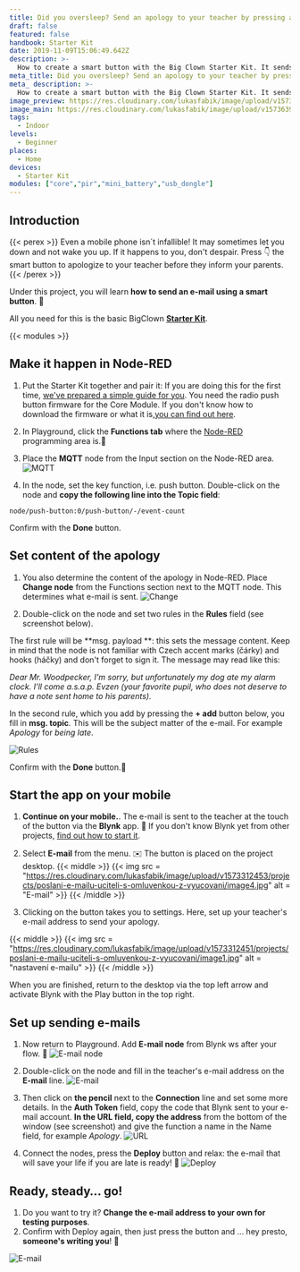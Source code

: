 ```yaml
---
title: Did you oversleep? Send an apology to your teacher by pressing a smart button
draft: false
featured: false
handbook: Starter Kit
date: 2019-11-09T15:06:49.642Z
description: >-
  How to create a smart button with the Big Clown Starter Kit. It sends an apology to your teacher if your alarm clock lets you down.
meta_title: Did you oversleep? Send an apology to your teacher by pressing the button
meta_ description: >-
  How to create a smart button with the Big Clown Starter Kit. It sends an apology to your teacher if your alarm clock lets you down.
image_preview: https://res.cloudinary.com/lukasfabik/image/upload/v1573639907/projects/poslani-e-mailu-uciteli-s-omluvenkou-z-vyucovani/Nocni-lampa.jpg
image_main: https://res.cloudinary.com/lukasfabik/image/upload/v1573639907/projects/poslani-e-mailu-uciteli-s-omluvenkou-z-vyucovani/Nocni-lampa.jpg
tags:
  - Indoor
levels:
  - Beginner
places:
  - Home
devices:
  - Starter Kit
modules: ["core","pir","mini_battery","usb_dongle"]
---
```


## Introduction

{{< perex >}} Even a mobile phone isn´t infallible! It may sometimes let you down and not wake you up. If it happens to you, don't despair. Press 👇 the smart button to apologize to your teacher before they inform your parents. {{< /perex >}}

Under this project, you will learn **how to send an e-mail using a smart button**. 📩

All you need for this is the basic BigClown [**Starter Kit**](https://shop.hardwario.com/starter-kit/).

{{< modules >}}

## Make it happen in Node-RED

1. Put the Starter Kit together and pair it: If you are doing this for the first time, [we've prepared a simple guide for you](/handbook/). You need the radio push button firmware for the Core Module. If you don't know how to download the firmware or what it is,[you can find out here](/academy/how-to-flash-firmware/).
2. In Playground, click the **Functions tab** where the [Node-RED](/academy/what-is-node-red/) programming area is.🤖
3. Place the **MQTT** node from the Input section on the Node-RED area.
![MQTT](https://res.cloudinary.com/lukasfabik/image/upload/v1573312451/projects/poslani-e-mailu-uciteli-s-omluvenkou-z-vyucovani/image6.png)

4. In the node, set the key function, i.e. push button. Double-click on the node and **copy the following line into the Topic field**:

```
node/push-button:0/push-button/-/event-count
```

Confirm with the **Done** button.

## Set content of the apology

1. You also determine the content of the apology in Node-RED. Place **Change node** from the Functions section next to the MQTT node. This determines what e-mail is sent.
![Change](https://res.cloudinary.com/lukasfabik/image/upload/v1573312451/projects/poslani-e-mailu-uciteli-s-omluvenkou-z-vyucovani/image5.png)

2. Double-click on the node and set two rules in the **Rules** field (see screenshot below).

The first rule will be **msg. payload **: this sets the message content. Keep in mind that the node is not familiar with Czech accent marks (čárky) and hooks (háčky) and don't forget to sign it. The message may read like this:

_Dear Mr. Woodpecker, I'm sorry, but unfortunately my dog ate my alarm clock. I'll come a.s.a.p. Evzen (your favorite pupil, who does not deserve to have a note sent home to his parents)._

In the second rule, which you add by pressing the **\+ add** button below, you fill in **msg. topic**. This will be the subject matter of the e-mail. For example _Apology_ for _being late_.

![Rules](https://res.cloudinary.com/lukasfabik/image/upload/v1573312453/projects/poslani-e-mailu-uciteli-s-omluvenkou-z-vyucovani/image11.png)

Confirm with the **Done** button.👏

## Start the app on your mobile

1. **Continue on your mobile.**. The e-mail is sent to the teacher at the touch of the button via the **Blynk** app. 📱 If you don't know Blynk yet from other projects, [ find out how to start it](/academy/how-to-connect-blynk/).

2. Select **E-mail** from the menu. ✉️ The button is placed on the project desktop.
{{< middle >}}
{{< img src = "https://res.cloudinary.com/lukasfabik/image/upload/v1573312453/projects/poslani-e-mailu-uciteli-s-omluvenkou-z-vyucovani/image4.jpg" alt = "E-mail" >}}
{{< /middle >}}

3. Clicking on the button takes you to settings. Here, set up your teacher's e-mail address to send your apology.

{{< middle >}} {{< img src = "https://res.cloudinary.com/lukasfabik/image/upload/v1573312451/projects/poslani-e-mailu-uciteli-s-omluvenkou-z-vyucovani/image1.jpg" alt = "nastavení e-mailu" >}} {{< /middle >}}

When you are finished, return to the desktop via the top left arrow and activate Blynk with the Play button in the top right.

## Set up sending e-mails

1. Now return to Playground. Add **E-mail node** from Blynk ws after your flow. 📮
![E-mail node](https://res.cloudinary.com/lukasfabik/image/upload/v1573312453/projects/poslani-e-mailu-uciteli-s-omluvenkou-z-vyucovani/image9.png)

2. Double-click on the node and fill in the teacher's e-mail address on the **E-mail** line.
![E-mail](https://res.cloudinary.com/lukasfabik/image/upload/v1573312453/projects/poslani-e-mailu-uciteli-s-omluvenkou-z-vyucovani/image8.png)

3. Then click on **the pencil** next to the **Connection** line and set some more details. In the **Auth Token** field, copy the code that Blynk sent to your e-mail account.
**In the URL field, copy the address** from the bottom of the window (see screenshot) and give the function a name in the Name field, for example _Apology_.
![URL](https://res.cloudinary.com/lukasfabik/image/upload/v1573312452/projects/poslani-e-mailu-uciteli-s-omluvenkou-z-vyucovani/image7.png)

4. Connect the nodes, press the **Deploy** button and relax: the e-mail that will save your life if you are late is ready! 🙏
![Deploy](https://res.cloudinary.com/lukasfabik/image/upload/v1573312452/projects/poslani-e-mailu-uciteli-s-omluvenkou-z-vyucovani/image2.png)

## Ready, steady… go!

1. Do you want to try it? **Change the e-mail address to your own for testing purposes**.
2. Confirm with Deploy again, then just press the button and ... hey presto, **someone's writing you**! 💌

![E-mail](https://res.cloudinary.com/lukasfabik/image/upload/v1573312452/projects/poslani-e-mailu-uciteli-s-omluvenkou-z-vyucovani/image10.png)
